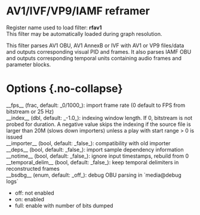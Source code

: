 <!-- automatically generated - do not edit, patch gpac/applications/gpac/gpac.c -->

# AV1/IVF/VP9/IAMF reframer  
  
Register name used to load filter: __rfav1__  
This filter may be automatically loaded during graph resolution.  
  
This filter parses AV1 OBU, AV1 AnnexB or IVF with AV1 or VP9 files/data and outputs corresponding visual PID and frames. It also parses IAMF OBU and outputs corresponding temporal units containing audio frames and parameter blocks.  
  

# Options  {.no-collapse}  
  
<div markdown class="option">  
<a id="fps" data-level="basic">__fps__</a> (frac, default: _0/1000_): import frame rate (0 default to FPS from bitstream or 25 Hz)  
</div>  
<div markdown class="option">  
<a id="index" data-level="basic">__index__</a> (dbl, default: _-1.0_): indexing window length. If 0, bitstream is not probed for duration. A negative value skips the indexing if the source file is larger than 20M (slows down importers) unless a play with start range > 0 is issued  
</div>  
<div markdown class="option">  
<a id="importer">__importer__</a> (bool, default: _false_): compatibility with old importer  
</div>  
<div markdown class="option">  
<a id="deps">__deps__</a> (bool, default: _false_): import sample dependency information  
</div>  
<div markdown class="option">  
<a id="notime">__notime__</a> (bool, default: _false_): ignore input timestamps, rebuild from 0  
</div>  
<div markdown class="option">  
<a id="temporal_delim">__temporal_delim__</a> (bool, default: _false_): keep temporal delimiters in reconstructed frames  
</div>  
<div markdown class="option">  
<a id="bsdbg">__bsdbg__</a> (enum, default: _off_): debug OBU parsing in `media@debug logs`  

- off: not enabled  
- on: enabled  
- full: enable with number of bits dumped  
</div>  
  
  

